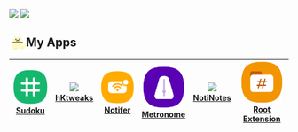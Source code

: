 [![](https://github-readme-stats.vercel.app/api?username=Yanndroid&bg_color=ffffff00&text_color=888888&hide_border=true)](https://github.com/anuraghazra/github-readme-stats) [![](https://github-readme-stats.vercel.app/api/top-langs/?username=Yanndroid&layout=compact&bg_color=ffffff00&text_color=888888&hide_border=true)](https://github.com/anuraghazra/github-readme-stats)

## <img align="left" loading="lazy" src="https://github.com/Yanndroid/Yanndroid/blob/master/cats.gif" width="30" /> My Apps
[<img src="https://github.com/Yanndroid/Sudoku/blob/master/readme-res/icon.png" width="75"/><br/>Sudoku](https://github.com/Yanndroid/Sudoku) | [<img src="https://github.com/Yanndroid/hKtweaks-OneUI/blob/master/readme-res/icon.png" width="75"/><br/>hKtweaks](https://github.com/Yanndroid/hKtweaks-OneUI) | [<img src="https://github.com/Yanndroid/Notifer/blob/master/readme-res/icon.png" width="75"/><br/>Notifer](https://github.com/Yanndroid/Notifer) | [<img src="https://github.com/Yanndroid/Metronome/blob/master/readme-res/icon.png" width="75"/><br/>Metronome](https://github.com/Yanndroid/Metronome) | [<img src="https://github.com/Yanndroid/NotiNotes/blob/master/readme-res/icon.png" width="75"/><br/>NotiNotes](https://github.com/Yanndroid/NotiNotes) | [<img src="https://github.com/Yanndroid/Samsung-My-Files-Root-Extension/blob/master/readme-res/icon.png" width="75"/><br/>Root Extension](https://github.com/Yanndroid/Samsung-My-Files-Root-Extension) 
|:-:|:-:|:-:|:-:|:-:|:-:|
